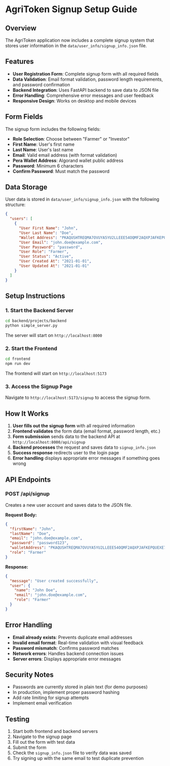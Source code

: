 # AgriToken Signup Setup Guide

## Overview
The AgriToken application now includes a complete signup system that stores user information in the `data/user_info/signup_info.json` file.

## Features
- **User Registration Form**: Complete signup form with all required fields
- **Data Validation**: Email format validation, password length requirements, and password confirmation
- **Backend Integration**: Uses FastAPI backend to save data to JSON file
- **Error Handling**: Comprehensive error messages and user feedback
- **Responsive Design**: Works on desktop and mobile devices

## Form Fields
The signup form includes the following fields:
- **Role Selection**: Choose between "Farmer" or "Investor"
- **First Name**: User's first name
- **Last Name**: User's last name
- **Email**: Valid email address (with format validation)
- **Pera Wallet Address**: Algorand wallet public address
- **Password**: Minimum 6 characters
- **Confirm Password**: Must match the password

## Data Storage
User data is stored in `data/user_info/signup_info.json` with the following structure:
```json
{
  "users": [
    {
      "User First Name": "John",
      "User Last Name": "Doe",
      "Wallet Address": "PKAQUSHTREQMA7OVUYA5YU2LLEEE54OQMF2AQXPJAFKEPQUEXE7YNI26MQ",
      "User Email": "john.doe@example.com",
      "User Password": "password",
      "User Role": "Farmer",
      "User Status": "Active",
      "User Created At": "2021-01-01",
      "User Updated At": "2021-01-01"
    }
  ]
}
```

## Setup Instructions

### 1. Start the Backend Server
```bash
cd backend/projects/backend
python simple_server.py
```
The server will start on `http://localhost:8000`

### 2. Start the Frontend
```bash
cd frontend
npm run dev
```
The frontend will start on `http://localhost:5173`

### 3. Access the Signup Page
Navigate to `http://localhost:5173/signup` to access the signup form.

## How It Works

1. **User fills out the signup form** with all required information
2. **Frontend validates** the form data (email format, password length, etc.)
3. **Form submission** sends data to the backend API at `http://localhost:8000/api/signup`
4. **Backend processes** the request and saves data to `signup_info.json`
5. **Success response** redirects user to the login page
6. **Error handling** displays appropriate error messages if something goes wrong

## API Endpoints

### POST /api/signup
Creates a new user account and saves data to the JSON file.

**Request Body:**
```json
{
  "firstName": "John",
  "lastName": "Doe",
  "email": "john.doe@example.com",
  "password": "password123",
  "walletAddress": "PKAQUSHTREQMA7OVUYA5YU2LLEEE54OQMF2AQXPJAFKEPQUEXE7YNI26MQ",
  "role": "Farmer"
}
```

**Response:**
```json
{
  "message": "User created successfully",
  "user": {
    "name": "John Doe",
    "email": "john.doe@example.com",
    "role": "Farmer"
  }
}
```

## Error Handling
- **Email already exists**: Prevents duplicate email addresses
- **Invalid email format**: Real-time validation with visual feedback
- **Password mismatch**: Confirms password matches
- **Network errors**: Handles backend connection issues
- **Server errors**: Displays appropriate error messages

## Security Notes
- Passwords are currently stored in plain text (for demo purposes)
- In production, implement proper password hashing
- Add rate limiting for signup attempts
- Implement email verification

## Testing
1. Start both frontend and backend servers
2. Navigate to the signup page
3. Fill out the form with test data
4. Submit the form
5. Check the `signup_info.json` file to verify data was saved
6. Try signing up with the same email to test duplicate prevention
